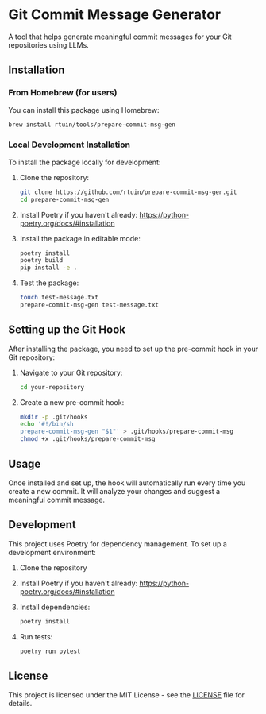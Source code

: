 # Git Commit Message Generator

A tool that helps generate meaningful commit messages for your Git repositories using LLMs.

## Installation

### From Homebrew (for users)
You can install this package using Homebrew:

```bash
brew install rtuin/tools/prepare-commit-msg-gen
```

### Local Development Installation
To install the package locally for development:

1. Clone the repository:
   ```bash
   git clone https://github.com/rtuin/prepare-commit-msg-gen.git
   cd prepare-commit-msg-gen
   ```

2. Install Poetry if you haven't already: https://python-poetry.org/docs/#installation

3. Install the package in editable mode:
   ```bash
   poetry install
   poetry build
   pip install -e .
   ```

4. Test the package:
   ```bash
   touch test-message.txt
   prepare-commit-msg-gen test-message.txt
   ```


## Setting up the Git Hook

After installing the package, you need to set up the pre-commit hook in your Git repository:

1. Navigate to your Git repository:
   ```bash
   cd your-repository
   ```

2. Create a new pre-commit hook:
   ```bash
   mkdir -p .git/hooks
   echo '#!/bin/sh
   prepare-commit-msg-gen "$1"' > .git/hooks/prepare-commit-msg
   chmod +x .git/hooks/prepare-commit-msg
   ```

## Usage

Once installed and set up, the hook will automatically run every time you create a new commit. It will analyze your changes and suggest a meaningful commit message.

## Development

This project uses Poetry for dependency management. To set up a development environment:

1. Clone the repository
2. Install Poetry if you haven't already: https://python-poetry.org/docs/#installation
3. Install dependencies:
   ```bash
   poetry install
   ```

4. Run tests:
   ```bash
   poetry run pytest
   ```

## License

This project is licensed under the MIT License - see the [LICENSE](LICENSE) file for details.
